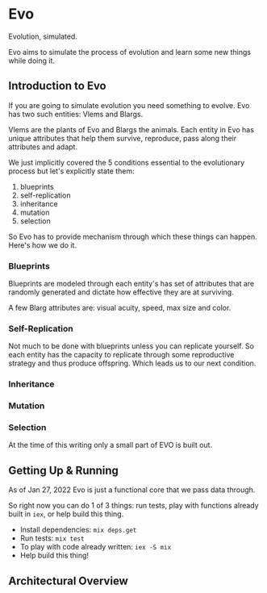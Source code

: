 # Evo
Evolution, simulated.

Evo aims to simulate the process of evolution and learn some new things while doing it.

## Introduction to Evo
If you are going to simulate evolution you need something to evolve. Evo has two such entities: Vlems and Blargs.

Vlems are the plants of Evo and Blargs the animals. Each entity in Evo has unique attributes that help them survive, reproduce, pass along their attributes and adapt.

We just implicitly covered the 5 conditions essential to the evolutionary process but let's explicitly state them:

1. blueprints
2. self-replication
3. inheritance
4. mutation
5. selection

So Evo has to provide mechanism through which these things can happen. Here's how we do it.

### Blueprints
Blueprints are modeled through each entity's has set of attributes that are randomly generated and dictate how effective they are at surviving.

A few Blarg attributes are: visual acuity, speed, max size and color.

### Self-Replication
Not much to be done with blueprints unless you can replicate yourself. So each entity has the capacity to replicate through some reproductive strategy and thus produce offspring. Which leads us to our next condition.

### Inheritance

### Mutation

### Selection

At the time of this writing only a small part of EVO is built out.

## Getting Up & Running
As of Jan 27, 2022 Evo is just a functional core that we pass data through.

So right now you can do 1 of 3 things: run tests, play with functions already built in `iex`, or help build this thing.

  * Install dependencies: `mix deps.get`
  * Run tests: `mix test`
  * To play with code already written: `iex -S mix`
  * Help build this thing!

## Architectural Overview

